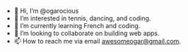 - 👋 Hi, I’m @ogarocious
- 👀 I’m interested in tennis, dancing, and coding.
- 🌱 I’m currently learning French and coding.
- 💞️ I’m looking to collaborate on building web apps.
- 📫 How to reach me via email awesomeogar@gmail.com.

<!---
ogarocious/ogarocious is a ✨ special ✨ repository because its `README.md` (this file) appears on your GitHub profile.
You can click the Preview link to take a look at your changes.
--->
